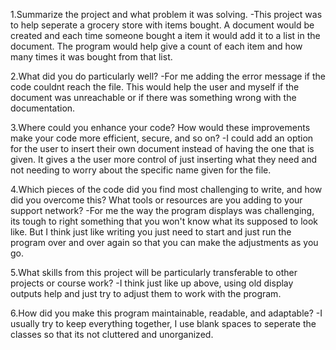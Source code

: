 1.Summarize the project and what problem it was solving.
-This project was to help seperate a grocery store with items bought. A document would be created and each time someone bought a item it would add it to a list in the document. The program would help give a count of each item and how many times it was bought from that list.

2.What did you do particularly well?
-For me adding the error message if the code couldnt reach the file. This would help the user and myself if the document was unreachable or if there was something wrong with the documentation.

3.Where could you enhance your code? How would these improvements make your code more efficient, secure, and so on?
-I could add an option for the user to insert their own document instead of having the one that is given. It gives a the user more control of just inserting what they need and not needing to worry about the specific name given for the file.

4.Which pieces of the code did you find most challenging to write, and how did you overcome this? What tools or resources are you adding to your support network?
-For me the way the program displays was challenging, its tough to right something that you won't know what its supposed to look like. But I think just like writing you just need to start and just run the program over and over again so that you can make the adjustments as you go.

5.What skills from this project will be particularly transferable to other projects or course work?
-I think just like up above, using old display outputs help and just try to adjust them to work with the program.

6.How did you make this program maintainable, readable, and adaptable?
-I usually try to keep everything together, I use blank spaces to seperate the classes so that its not cluttered and unorganized.
